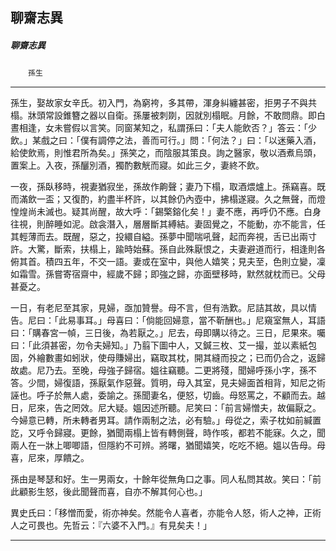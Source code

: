 

## 聊齋志異

##### 聊齋志異
　　`孫生`

* * *

孫生，娶故家女辛氏。初入門，為窮袴，多其帶，渾身糾纏甚密，拒男子不與共榻。牀頭常設錐簪之器以自衛。孫屢被刺剟，因就別榻眠。月餘，不敢問鼎。即白晝相逢，女未嘗假以言笑。同窗某知之，私謂孫曰：「夫人能飲否？」答云：「少飲。」某戲之曰：「僕有調停之法，善而可行。」問：「何法？」曰：「以迷藥入酒，給使飲焉，則惟君所為矣。」孫笑之，而陰服其策良。詢之醫家，敬以酒煮烏頭，置案上。入夜，孫釃別酒，獨酌數觥而寢。如此三夕，妻終不飲。

一夜，孫臥移時，視妻猶寂坐，孫故作齁聲；妻乃下榻，取酒煨爐上。孫竊喜。既而滿飲一盃；又復酌，約盡半杯許，以其餘仍內壺中，拂榻遂寢。久之無聲，而燈惶煌尚未滅也。疑其尚醒，故大呼：「錫檠鎔化矣！」妻不應，再呼仍不應。白身往視，則醉睡如泥。啟衾潛入，層層斷其縛結。妻固覺之，不能動，亦不能言，任其輕薄而去。既醒，惡之，投繯自縊。孫夢中聞喘吼聲，起而奔視，舌已出兩寸許。大驚，斷索，扶榻上，踰時始蘇。孫自此殊厭恨之，夫妻避道而行，相逢則各俯其首。積四五年，不交一語。妻或在室中，與他人嬉笑；見夫至，色則立變，凜如霜雪。孫嘗寄宿齋中，經歲不歸；即強之歸，亦面壁移時，默然就枕而已。父母甚憂之。

一日，有老尼至其家，見婦，亟加贊譽。母不言，但有浩歎。尼詰其故，具以情告。尼曰：「此易事耳。」母喜曰：「倘能回婦意，當不靳酬也。」尼窺室無人，耳語曰：「購春宮一幀，三日後，為若厭之。」尼去，母即購以待之。三日，尼果來。囑曰：「此須甚密，勿令夫婦知。」乃翦下圖中人，又鍼三枚、艾一撮，並以素紙包固，外繪數畫如蚓狀，使母賺婦出，竊取其枕，開其縫而投之；已而仍合之，返歸故處。尼乃去。至晚，母強子歸宿。媼往竊聽。二更將殘，聞婦呼孫小字，孫不答。少間，婦復語，孫厭氣作惡聲。質明，母入其室，見夫婦面首相背，知尼之術誣也。呼子於無人處，委諭之。孫聞妻名，便怒，切齒。母怒罵之，不顧而去。越日，尼來，告之罔效。尼大疑。媼因述所聽。尼笑曰：「前言婦憎夫，故偏厭之。今婦意已轉，所未轉者男耳。請作兩制之法，必有驗。」母從之，索子枕如前緘置訖，又呼令歸寢。更餘，猶聞兩榻上皆有轉側聲，時作咳，都若不能寐。久之，聞兩人在一牀上唧唧語，但隱約不可辨。將曙，猶聞嬉笑，吃吃不絕。媼以告母。母喜，尼來，厚饋之。

孫由是琴瑟和好。生一男兩女，十餘年從無角口之事。同人私問其故。笑曰：「前此顧影生怒，後此聞聲而喜，自亦不解其何心也。」

異史氏曰：「移憎而愛，術亦神矣。然能令人喜者，亦能令人怒，術人之神，正術人之可畏也。先哲云：『六婆不入門。』有見矣夫！」

* * *

